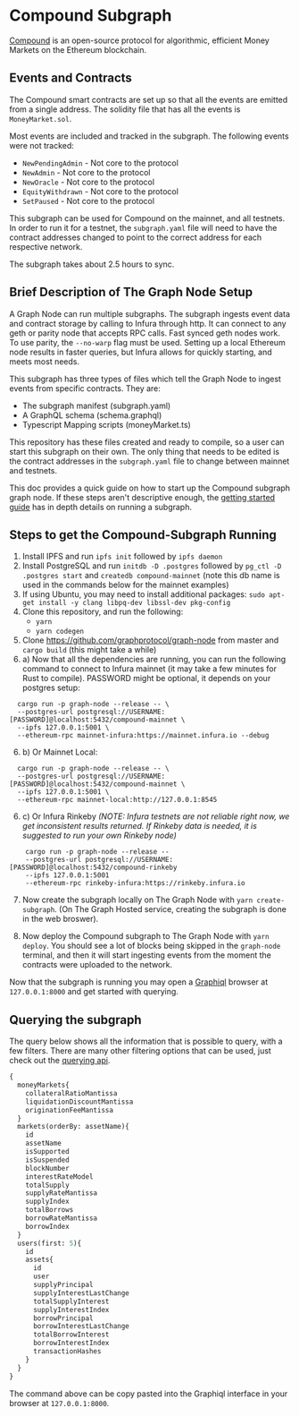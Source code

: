 # Compound Subgraph
[Compound](https://github.com/compound-finance/) is an open-source protocol for algorithmic, efficient Money Markets on the Ethereum blockchain.

## Events and Contracts

The Compound smart contracts are set up so that all the events are emitted from a single address. The solidity file that has all the events is `MoneyMarket.sol`.

Most events are included and tracked in the subgraph. The following events were not tracked:

* `NewPendingAdmin` - Not core to the protocol
* `NewAdmin` - Not core to the protocol
* `NewOracle` - Not core to the protocol
* `EquityWithdrawn` - Not core to the protocol
* `SetPaused` - Not core to the protocol

This subgraph can be used for Compound on the mainnet, and all testnets. In order to run it for a testnet, the `subgraph.yaml` file will need to have the contract addresses changed to point to the correct address for each respective network.

The subgraph takes about 2.5 hours to sync. 

## Brief Description of The Graph Node Setup

A Graph Node can run multiple subgraphs. The subgraph ingests event data and contract storage by calling to Infura through http. It can connect to any geth or parity node that accepts RPC calls. Fast synced geth nodes work. To use parity, the `--no-warp` flag must be used. Setting up a local Ethereum node results in faster queries, but Infura allows for quickly starting, and meets most needs.

This subgraph has three types of files which tell the Graph Node to ingest events from specific contracts. They are:
* The subgraph manifest             (subgraph.yaml)
* A GraphQL schema                  (schema.graphql)
* Typescript Mapping scripts        (moneyMarket.ts) 

This repository has these files created and ready to compile, so a user can start this subgraph on their own. The only thing that needs to be edited is the contract addresses in the `subgraph.yaml` file to change between mainnet and testnets.  

This doc provides a quick guide on how to start up the Compound subgraph graph node. If these steps aren't descriptive enough, the [getting started guide](https://github.com/graphprotocol/graph-node/blob/master/docs/getting-started.md) has in depth details on running a subgraph. 

## Steps to get the Compound-Subgraph Running 
  1. Install IPFS and run `ipfs init` followed by `ipfs daemon`
  2. Install PostgreSQL and run `initdb -D .postgres` followed by `pg_ctl -D .postgres start` and `createdb compound-mainnet` (note this db name is used in the commands below for the mainnet examples)
  3. If using Ubuntu, you may need to install additional packages: `sudo apt-get install -y clang libpq-dev libssl-dev pkg-config`
  4. Clone this repository, and run the following:
     * `yarn`
     * `yarn codegen` 
  5. Clone https://github.com/graphprotocol/graph-node from master and `cargo build` (this might take a while)
  6. a) Now that all the dependencies are running, you can run the following command to connect to Infura mainnet (it may take a few minutes for Rust to compile). PASSWORD might be optional, it depends on your postgres setup:

```
  cargo run -p graph-node --release -- \
  --postgres-url postgresql://USERNAME:[PASSWORD]@localhost:5432/compound-mainnet \
  --ipfs 127.0.0.1:5001 \
  --ethereum-rpc mainnet-infura:https://mainnet.infura.io --debug
```
  6. b) Or Mainnet Local:
```
  cargo run -p graph-node --release -- \
  --postgres-url postgresql://USERNAME:[PASSWORD]@localhost:5432/compound-mainnet \
  --ipfs 127.0.0.1:5001 \
  --ethereum-rpc mainnet-local:http://127.0.0.1:8545 
```
  6. c) Or Infura Rinkeby _(NOTE: Infura testnets are not reliable right now, we get inconsistent results returned. If Rinkeby data is needed, it is suggested to run your own Rinkeby node)_
```
    cargo run -p graph-node --release --   
    --postgres-url postgresql://USERNAME:[PASSWORD]@localhost:5432/compound-rinkeby 
    --ipfs 127.0.0.1:5001
    --ethereum-rpc rinkeby-infura:https://rinkeby.infura.io 

```

 7. Now create the subgraph locally on The Graph Node with `yarn create-subgraph`. (On The Graph Hosted service, creating the subgraph is done in the web broswer). 
  
 8. Now deploy the Compound subgraph to The Graph Node with `yarn deploy`. You should see a lot of blocks being skipped in the `graph-node` terminal, and then it will start ingesting events from the moment the contracts were uploaded to the network. 

Now that the subgraph is running you may open a [Graphiql](https://github.com/graphql/graphiql) browser at `127.0.0.1:8000` and get started with querying.

## Querying the subgraph
The query below shows all the information that is possible to query, with a few filters. There are many other filtering options that can be used, just check out the [querying api](https://github.com/graphprotocol/graph-node/blob/master/docs/graphql-api.md).

```graphql
{
  moneyMarkets{
    collateralRatioMantissa
    liquidationDiscountMantissa
    originationFeeMantissa
  }
  markets(orderBy: assetName){
    id
    assetName
    isSupported
    isSuspended
    blockNumber
    interestRateModel
    totalSupply
    supplyRateMantissa
    supplyIndex
    totalBorrows
    borrowRateMantissa
    borrowIndex
  }
  users(first: 5){
    id
    assets{
      id
      user
      supplyPrincipal
      supplyInterestLastChange
      totalSupplyInterest
      supplyInterestIndex
      borrowPrincipal
      borrowInterestLastChange
      totalBorrowInterest
      borrowInterestIndex
      transactionHashes
    }
  }
}

```
The command above can be copy pasted into the Graphiql interface in your browser at `127.0.0.1:8000`.

